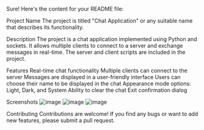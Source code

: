 Sure! Here's the content for your README file:

Project Name
The project is titled "Chat Application" or any suitable name that describes its functionality.

Description
The project is a chat application implemented using Python and sockets. It allows multiple clients to connect to a server and exchange messages in real-time. The server and client scripts are included in the project.

Features
Real-time chat functionality
Multiple clients can connect to the server
Messages are displayed in a user-friendly interface
Users can choose their name to be displayed in the chat
Appearance mode options: Light, Dark, and System
Ability to clear the chat
Exit confirmation dialog

Screenshots
![image](https://github.com/myistaken/Chat-with-CustomTkinter/assets/102411484/32a7fd6b-304a-4445-892f-5a48e8537409)
![image](https://github.com/myistaken/Chat-with-CustomTkinter/assets/102411484/8f4bc3c9-4b0d-4ef4-b94f-3a8ae577a06f)
![image](https://github.com/myistaken/Chat-with-CustomTkinter/assets/102411484/470d4d59-991a-4932-8f49-989f811bd441)

Contributing
Contributions are welcome! If you find any bugs or want to add new features, please submit a pull request.
